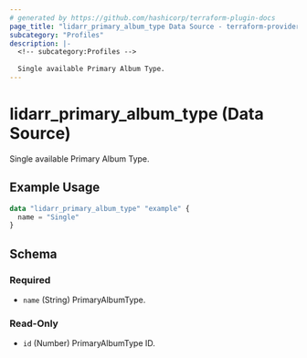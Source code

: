 ```yaml
---
# generated by https://github.com/hashicorp/terraform-plugin-docs
page_title: "lidarr_primary_album_type Data Source - terraform-provider-lidarr"
subcategory: "Profiles"
description: |-
  <!-- subcategory:Profiles -->
  
  Single available Primary Album Type.
---
```


# lidarr_primary_album_type (Data Source)

<!-- subcategory:Profiles -->
Single available Primary Album Type.

## Example Usage

```terraform
data "lidarr_primary_album_type" "example" {
  name = "Single"
}
```

<!-- schema generated by tfplugindocs -->
## Schema

### Required

- `name` (String) PrimaryAlbumType.

### Read-Only

- `id` (Number) PrimaryAlbumType ID.


